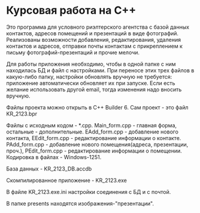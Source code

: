 # Курсовая работа на C++

Это программа для условного риэлтерского агентства с базой данных контактов, адресов помещений и презентаций в виде фотографий. Реализованы возможности добавления, редактирования, удаления контактов и адресов, отправки почты контактам с прикреплением к письму фотографий-презентаций и прочие мелочи.

Для работы приложения необходимо, чтобы в одной папке с ним находилась БД и файл с настройками. 
При переносе этих трех файлов в какую-либо папку, настройки обновлять вручную не требуется: 
приложение автоматически обновляет их при запуске. Если есть желание использовать другой email, 
тогда изменения надо вносить вручную.

Файлы проекта можно открыть в C++ Builder 6.
Сам проект - это  файл KR_2123.bpr

Файлы с исходным кодом - *.cpp. Main_form.cpp - главная форма, остальные - дополнительные. EAdd_form.cpp - добавление нового контакта, EEdit_form.cpp - редактирование информации о контакте. PAdd_form.cpp - добавление нового помещения(адреса, презентации, проч.), PEdit_form.cpp - редактирование информации о помещении. Кодировка в файлах - Windows-1251.

База данных - KR_2123_DB.accdb

Скомпилированное приложение - KR_2123.exe

В файле KR_2123.exe.ini настройки соединения с БД и с почтой.

В папке presents находятся изображения-"презентации".


